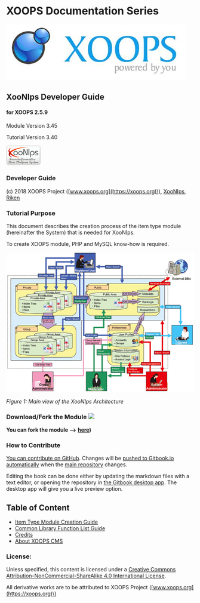 # XOOPS Documentation Series

![](.gitbook/assets/logoXoops%20%282%29.jpg)

## XooNIps Developer Guide

#### for XOOPS 2.5.9

Module Version 3.45

Tutorial Version 3.40

![logoModule.png](.gitbook/assets/logoModule%20%282%29.png)

### Developer Guide

\(c\) 2018 XOOPS Project \([www.xoops.org](https://xoops.org)\), [XooNIps](http://xoonips.osdn.jp/), [Riken](http://www.riken.jp/)

### Tutorial Purpose

This document describes the creation process of the item type module \(hereinafter the System\) that is needed for XooNIps.

To create XOOPS module, PHP and MySQL know-how is required. 

![](.gitbook/assets/image.png)

_Figure 1: Main view of the XooNIps Architecture_

### Download/Fork the Module ![](https://xoops.org/images/forkit.png)

**You can fork the module --&gt;** [**here**](https://github.com/neuroinformatics/xoops-module-xoonips)**\)**

### How to Contribute

[You can contribute on GitHub](https://github.com/XoopsDocs/XXX-tutorial). Changes will be [pushed to Gitbook.io automatically](https://www.gitbook.com/book/xoops/xoonips-developerguide/activity) when the [main repository](https://github.com/XoopsDocs/xoonips-developerguide) changes.

Editing the book can be done either by updating the markdown files with a text editor, or opening the repository in [the Gitbook desktop app](https://github.com/GitbookIO/editor/blob/master/README.md). The desktop app will give you a live preview option.

## Table of Content

* [Item Type Module Creation Guide](https://github.com/XoopsDocs/xoonips-developerguide/tree/a6a58e91b3c2fbad05284b6a55d66570e12e94d6/book/itemtype/intro.md)
* [Common Library Function List Guide](https://github.com/XoopsDocs/xoonips-developerguide/tree/a6a58e91b3c2fbad05284b6a55d66570e12e94d6/book/commonlib/intro.md)
* [Credits](https://github.com/XoopsDocs/xoonips-developerguide/tree/a6a58e91b3c2fbad05284b6a55d66570e12e94d6/book/9credits.md)
* [About XOOPS CMS](https://github.com/XoopsDocs/xoonips-developerguide/tree/a6a58e91b3c2fbad05284b6a55d66570e12e94d6/book/10aboutxoops.md)

### License:

  
Unless specified, this content is licensed under a [Creative Commons Attribution-NonCommercial-ShareAlike 4.0 International License](http://creativecommons.org/licenses/by-nc-sa/4.0/).

All derivative works are to be attributed to XOOPS Project \([www.xoops.org](https://xoops.org)\)

